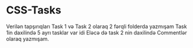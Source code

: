# CSS-Tasks
Verilən tapşırıqları Task 1 və Task 2 olaraq 2 fərqli folderda yazmışam
Task 1in daxilində 5 ayrı tasklar var idi
Eləcə də task 2 nin daxilində
Commentlər olaraq yazmışam.
